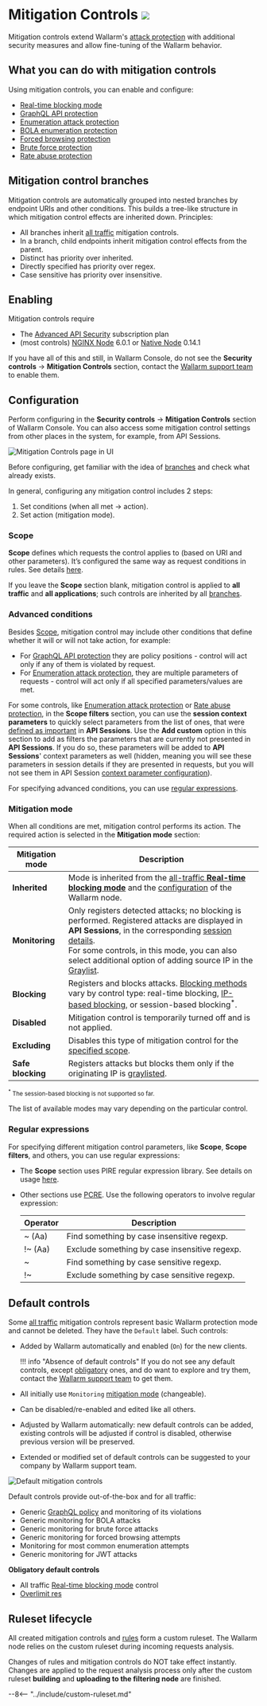 [link-cloud-node-synchronization]: ../admin-en/configure-cloud-node-synchronization-en.md
[img-rules-create-backup]:      ../images/user-guides/rules/rules-create-backup.png

# Mitigation Controls <a href="../../about-wallarm/subscription-plans/#waap-and-advanced-api-security"><img src="../../images/api-security-tag.svg" style="border: none;"></a>

Mitigation controls extend Wallarm's [attack protection](protecting-against-attacks.md#tools-for-attack-detection) with additional security measures and allow fine-tuning of the Wallarm behavior.

## What you can do with mitigation controls

Using mitigation controls, you can enable and configure:

* [Real-time blocking mode](../admin-en/configure-wallarm-mode.md#conditioned-filtration-mode)
* [GraphQL API protection](../api-protection/graphql-rule.md)
* [Enumeration attack protection](../api-protection/enumeration-attack-protection.md)
* [BOLA enumeration protection](../api-protection/enumeration-attack-protection.md)
* [Forced browsing protection](../api-protection/enumeration-attack-protection.md)
* [Brute force protection](../api-protection/enumeration-attack-protection.md)
* [Rate abuse protection](../api-protection/rate-abuse-protection.md)

## Mitigation control branches

Mitigation controls are automatically grouped into nested branches by endpoint URIs and other conditions. This builds a tree-like structure in which mitigation control effects are inherited down. Principles:

* All branches inherit [all traffic](#scope) mitigation controls.
* In a branch, child endpoints inherit mitigation control effects from the parent.
* Distinct has priority over inherited.
* Directly specified has priority over regex.
* Case sensitive has priority over insensitive.

## Enabling

Mitigation controls require 

* The [Advanced API Security](../about-wallarm/subscription-plans.md#waap-and-advanced-api-security) subscription plan
* (most controls) [NGINX Node](../installation/nginx-native-node-internals.md#nginx-node) 6.0.1 or [Native Node](../installation/nginx-native-node-internals.md#native-node) 0.14.1

If you have all of this and still, in Wallarm Console, do not see the **Security controls** → **Mitigation Controls** section, contact the [Wallarm support team](https://support.wallarm.com/) to enable them.

## Configuration

Perform configuring in the **Security controls** → **Mitigation Controls** section of Wallarm Console. You can also access some mitigation control settings from other places in the system, for example, from API Sessions.

![Mitigation Controls page in UI](../images/user-guides/mitigation-controls/mc-main-page.png)

Before configuring, get familiar with the idea of [branches](#mitigation-control-branches) and check what already exists. 

In general, configuring any mitigation control includes 2 steps:

1. Set conditions (when all met → action).
1. Set action (mitigation mode).

### Scope

**Scope** defines which requests the control applies to (based on URI and other parameters). It’s configured the same way as request conditions in rules. See details [here](../user-guides/rules/rules.md#configuring).

If you leave the **Scope** section blank, mitigation control is applied to **all traffic** and **all applications**; such controls are inherited by all [branches](#mitigation-control-branches).

### Advanced conditions

Besides [Scope](#scope), mitigation control may include other conditions that define whether it will or will not take action, for example:

* For [GraphQL API protection](../api-protection/graphql-rule.md) they are policy positions - control will act only if any of them is violated by request.
* For [Enumeration attack protection](../api-protection/enumeration-attack-protection.md), they are multiple parameters of requests - control will act only if all specified parameters/values are met.

For some controls, like [Enumeration attack protection](../api-protection/enumeration-attack-protection.md) or [Rate abuse protection](../api-protection/rate-abuse-protection.md), in the **Scope filters** section, you can use the **session context parameters** to quickly select parameters from the list of ones, that were [defined as important](../api-sessions/setup.md#session-context) in **API Sessions**. Use the **Add custom** option in this section to add as filters the parameters that are currently not presented in **API Sessions**. If you do so, these parameters will be added to **API Sessions**' context parameters as well (hidden, meaning you will see these parameters in session details if they are presented in requests, but you will not see them in API Session [context parameter configuration](../api-sessions/setup.md#session-context)).

For specifying advanced conditions, you can use [regular expressions](#regular-expressions).

### Mitigation mode

When all conditions are met, mitigation control performs its action. The required action is selected in the **Mitigation mode** section:

| Mitigation mode | Description |
| --- | --- |
| **Inherited** | Mode is inherited from the [all-traffic **Real-time blocking mode**](../admin-en/configure-wallarm-mode.md#general-filtration-mode) and the [configuration](../admin-en/configure-wallarm-mode.md#setting-wallarm_mode-directive) of the Wallarm node. |
| **Monitoring** | Only registers detected attacks; no blocking is performed. Registered attacks are displayed in **API Sessions**, in the corresponding [session details](../api-sessions/exploring.md#specific-activities-within-session). <br> For some controls, in this mode, you can also select additional option of adding source IP in the [Graylist](../user-guides/ip-lists/overview.md). |
| **Blocking** | Registers and blocks attacks. [Blocking methods](../about-wallarm/protecting-against-attacks.md#attack-handling-process) vary by control type: real-time blocking, [IP-based blocking](../user-guides/ip-lists/overview.md), or session-based blocking<sup>*</sup>. |
| **Disabled** | Mitigation control is temporarily turned off and is not applied. |
| **Excluding** | Disables this type of mitigation control for the [specified scope](#mitigation-control-branches). |
| **Safe blocking** | Registers attacks but blocks them only if the originating IP is [graylisted](../user-guides/ip-lists/overview.md). |

<small><sup>*</sup> The session-based blocking is not supported so far.</small>

The list of available modes may vary depending on the particular control.

### Regular expressions

For specifying different mitigation control parameters, like **Scope**, **Scope filters**, and others, you can use regular expressions:

* The **Scope** section uses PIRE regular expression library. See details on usage [here](../user-guides/rules/rules.md#condition-type-regex).
* Other sections use [PCRE](https://www.pcre.org/). Use the following operators to involve regular expression:

    | Operator | Description |
    | --- | --- |
    | ~ (Aa)  | Find something by case insensitive regexp. |
    | !~ (Aa) | Exclude something by case insensitive regexp. |
    | ~       | Find something by case sensitive regexp. |
    | !~      | Exclude something by case sensitive regexp. |

## Default controls

Some [all traffic](#scope) mitigation controls represent basic Wallarm protection mode and cannot be deleted. They have the `Default` label. Such controls: 

* Added by Wallarm automatically and enabled (`On`) for the new clients.<!--, disabled (`Off`) for the rest.-->

    !!! info "Absence of default controls"
        If you do not see any default controls, except [obligatory](#obligatory_default_controls) ones, and do want to explore and try them, contact the [Wallarm support team](https://support.wallarm.com/) to get them.

* All initially use `Monitoring` [mitigation mode](#mitigation-mode) (changeable).
* Can be disabled/re-enabled and edited like all others.
* Adjusted by Wallarm automatically: new default controls can be added, existing controls will be adjusted if control is disabled<!--you did not edit them yourself-->, otherwise <!--your personal-->previous version will be preserved.
* Extended or modified set of default controls can be suggested to your company by Wallarm support team.

![Default mitigation controls](../images/user-guides/mitigation-controls/mc-defaults.png)

Default controls provide out-of-the-box and for all traffic:

* Generic [GraphQL policy](../api-protection/graphql-rule.md) and monitoring of its violations
* Generic monitoring for BOLA attacks
* Generic monitoring for brute force attacks
* Generic monitoring for forced browsing attempts
* Monitoring for most common enumeration attempts
* Generic monitoring for JWT attacks <!--this is a rule, not MC-->

<a name="obligatory_default_controls"></a>**Obligatory default controls**

* All traffic [Real-time blocking mode](../admin-en/configure-wallarm-mode.md#conditioned-filtration-mode) control
* [Overlimit res](../user-guides/rules/configure-overlimit-res-detection.md) <!--this is a general setting, not MC-->

## Ruleset lifecycle

All created mitigation controls and [rules](../user-guides/rules/rules.md) form a custom ruleset. The Wallarm node relies on the custom ruleset during incoming requests analysis.

Changes of rules and mitigation controls do NOT take effect instantly. Changes are applied to the request analysis process only after the custom ruleset **building** and **uploading to the filtering node** are finished.

--8<-- "../include/custom-ruleset.md"
